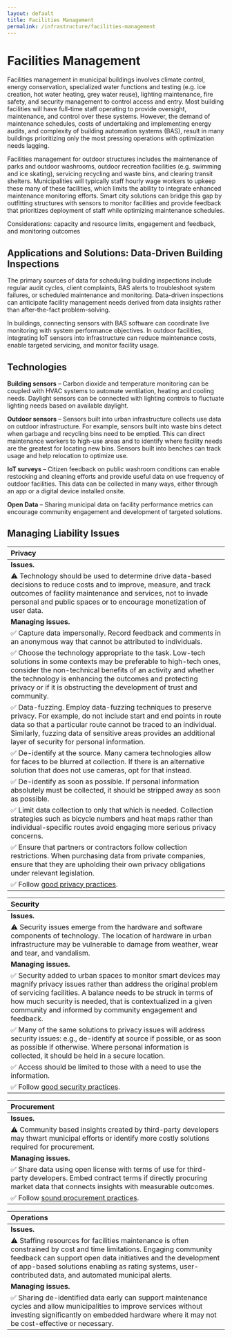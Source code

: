 ```yaml
---
layout: default
title: Facilities Management
permalink: /infrastructure/facilities-management
---
```


# Facilities Management

Facilities management in municipal buildings involves climate control, energy conservation, specialized water functions and testing \(e.g. ice creation, hot water heating, grey water reuse\), lighting maintenance, fire safety, and security management to control access and entry. Most building facilities will have full-time staff operating to provide oversight, maintenance, and control over these systems. However, the demand of maintenance schedules, costs of undertaking and implementing energy audits, and complexity of building automation systems \(BAS\), result in many buildings prioritizing only the most pressing operations with optimization needs lagging.

Facilities management for outdoor structures includes the maintenance of parks and outdoor washrooms, outdoor recreation facilities \(e.g. swimming and ice skating\), servicing recycling and waste bins, and clearing transit shelters. Municipalities will typically staff hourly wage workers to upkeep these many of these facilities, which limits the ability to integrate enhanced maintenance monitoring efforts. Smart city solutions can bridge this gap by outfitting structures with sensors to monitor facilities and provide feedback that prioritizes deployment of staff while optimizing maintenance schedules.

Considerations: capacity and resource limits, engagement and feedback, and monitoring outcomes

## Applications and Solutions: Data-Driven Building Inspections

The primary sources of data for scheduling building inspections include regular audit cycles, client complaints, BAS alerts to troubleshoot system failures, or scheduled maintenance and monitoring. Data-driven inspections can anticipate facility management needs derived from data insights rather than after-the-fact problem-solving.

In buildings, connecting sensors with BAS software can coordinate live monitoring with system performance objectives. In outdoor facilities, integrating IoT sensors into infrastructure can reduce maintenance costs, enable targeted servicing, and monitor facility usage.

## Technologies

**Building sensors** – Carbon dioxide and temperature monitoring can be coupled with HVAC systems to automate ventilation, heating and cooling needs. Daylight sensors can be connected with lighting controls to fluctuate lighting needs based on available daylight.

**Outdoor sensors** – Sensors built into urban infrastructure collects use data on outdoor infrastructure. For example, sensors built into waste bins detect when garbage and recycling bins need to be emptied. This can direct maintenance workers to high-use areas and to identify where facility needs are the greatest for locating new bins. Sensors built into benches can track usage and help relocation to optimize use.

**IoT surveys** – Citizen feedback on public washroom conditions can enable restocking and cleaning efforts and provide useful data on use frequency of outdoor facilities. This data can be collected in many ways, either through an app or a digital device installed onsite.

**Open Data** – Sharing municipal data on facility performance metrics can encourage community engagement and development of targeted solutions.

## Managing Liability Issues

| Privacy |
| :--- |
| **Issues.** |
| ⚠ Technology should be used to determine drive data-based decisions to reduce costs and to improve, measure, and track outcomes of facility maintenance and services, not to invade personal and public spaces or to encourage monetization of user data. |
| **Managing issues.** |
| ✅ Capture data impersonally.  Record feedback and comments in an anonymous way that cannot be attributed to individuals. |
| ✅ Choose the technology appropriate to the task.  Low-tech solutions in some contexts may be preferable to high-tech ones, consider the non-technical benefits of an activity and whether the technology is enhancing the outcomes and protecting privacy or if it is obstructing the development of trust and community. |
| ✅ Data-fuzzing. Employ data-fuzzing techniques to preserve privacy. For example, do not include start and end points in route data so that a particular route cannot be traced to an individual. Similarly, fuzzing data of sensitive areas provides an additional layer of security for personal information. |
| ✅ De-identify at the source. Many camera technologies allow for faces to be blurred at collection. If there is an alternative solution that does not use cameras, opt for that instead. |
| ✅ De-identify as soon as possible.  If personal information absolutely must be collected, it should be stripped away as soon as possible. |
| ✅ Limit data collection to only that which is needed. Collection strategies such as bicycle numbers and heat maps rather than individual-specific routes avoid engaging more serious privacy concerns. |
| ✅ Ensure that partners or contractors follow collection restrictions. When purchasing data from private companies, ensure that they are upholding their own privacy obligations under relevant legislation. |
| ✅ Follow [good privacy practices](https://cippic-ca.github.io/SmartCityToolkit/privacy.html). |

| Security |
| :--- |
| **Issues.** |
| ⚠ Security issues emerge from the hardware and software components of technology. The location of hardware in urban infrastructure may be vulnerable to damage from weather, wear and tear, and vandalism. |
| **Managing issues.** |
| ✅ Security added to urban spaces to monitor smart devices may magnify privacy issues rather than address the original problem of servicing facilities. A balance needs to be struck in terms of how much security is needed, that is contextualized in a given community and informed by community engagement and feedback. |
| ✅ Many of the same solutions to privacy issues will address security issues:  e.g., de-identify at source if possible, or as soon as possible if otherwise.  Where personal information is collected, it should be held in a secure location. |
| ✅ Access should be limited to those with a need to use the information. |
| ✅ Follow [good security practices](https://cippic-ca.github.io/SmartCityToolkit/security.html). |

| Procurement |
| :--- |
| **Issues.** |
| ⚠ Community based insights created by third-party developers may thwart municipal efforts or identify more costly solutions required for procurement. |
| **Managing issues.** |
| ✅ Share data using open license with terms of use for third-party developers. Embed contract terms if directly procuring market data that connects insights with measurable outcomes. |
| ✅ Follow [sound procurement practices](https://cippic-ca.github.io/SmartCityToolkit/procurement.html). |

| Operations |
| :--- |
| **Issues.** |
| ⚠ Staffing resources for facilities maintenance is often constrained by cost and time limitations. Engaging community feedback can support open data initiatives and the development of app-based solutions enabling as rating systems, user-contributed data, and automated municipal alerts. |
| **Managing issues.** |
| ✅ Sharing de-identified data early can support maintenance cycles and allow municipalities to improve services without investing significantly on embedded hardware where it may not be cost-effective or necessary. |

